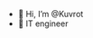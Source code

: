 - 👋 Hi, I’m @Kuvrot
- 🌱 IT engineer

<!---
Kuvrot/Kuvrot is a ✨ special ✨ repository because its `README.md` (this file) appears on your GitHub profile.
You can click the Preview link to take a look at your changes.
--->

